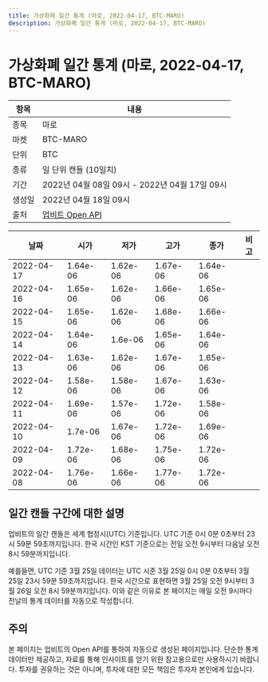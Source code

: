 ```yaml
---
title: 가상화폐 일간 통계 (마로, 2022-04-17, BTC-MARO)
description: 가상화폐 일간 통계 (마로, 2022-04-17, BTC-MARO)
---
```



가상화폐 일간 통계 (마로, 2022-04-17, BTC-MARO)
===

|항목|내용|
|--|--|
|종목|마로|
|마켓|BTC-MARO|
|단위|BTC|
|종류|일 단위 캔들 (10일치)|
|기간|2022년 04월 08일 09시 - 2022년 04월 17일 09시|
|생성일|2022년 04월 18일 09시|
|출처|[업비트 Open API](https://docs.upbit.com)|


|날짜|시가|저가|고가|종가|비고|
|--|--|--|--|--|--|
|2022-04-17|1.64e-06|1.62e-06|1.67e-06|1.64e-06|    |
|2022-04-16|1.65e-06|1.62e-06|1.66e-06|1.65e-06|    |
|2022-04-15|1.65e-06|1.62e-06|1.68e-06|1.66e-06|    |
|2022-04-14|1.64e-06|1.6e-06|1.65e-06|1.64e-06|    |
|2022-04-13|1.63e-06|1.62e-06|1.67e-06|1.65e-06|    |
|2022-04-12|1.58e-06|1.58e-06|1.67e-06|1.63e-06|    |
|2022-04-11|1.69e-06|1.57e-06|1.72e-06|1.58e-06|    |
|2022-04-10|1.7e-06|1.67e-06|1.72e-06|1.69e-06|    |
|2022-04-09|1.72e-06|1.68e-06|1.75e-06|1.72e-06|    |
|2022-04-08|1.76e-06|1.66e-06|1.77e-06|1.72e-06|    |


일간 캔들 구간에 대한 설명
---


업비트의 일간 캔들은 세계 협정시(UTC) 기준입니다. 
UTC 기준 0시 0분 0초부터 23시 59분 59초까지입니다. 
한국 시간인 KST 기준으로는 전일 오전 9시부터 다음날 오전 8시 59분까지입니다. 


예를들면, UTC 기준 3월 25일 데이터는 UTC 시준 3월 25일 0시 0분 0초부터 3월 25일 23시 59분 59초까지입니다. 
한국 시간으로 표현하면 3월 25일 오전 9시부터 3월 26일 오전 8시 59분까지입니다. 
이와 같은 이유로 본 페이지는 매일 오전 9시마다 전날의 통계 데이터를 자동으로 작성합니다. 


주의
---


본 페이지는 업비트의 Open API를 통하여 자동으로 생성된 페이지입니다. 
단순한 통계 데이터만 제공하고, 자료를 통해 인사이트를 얻기 위한 참고용으로만 사용하시기 바랍니다. 
투자를 권유하는 것은 아니며, 투자에 대한 모든 책임은 투자자 본인에게 있습니다. 
